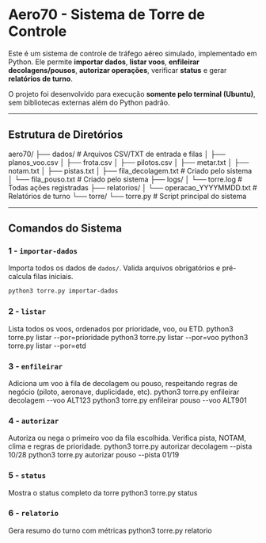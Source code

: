# Aero70 - Sistema de Torre de Controle

Este é um sistema de controle de tráfego aéreo simulado, implementado em Python. Ele permite **importar dados**, **listar voos**, **enfileirar decolagens/pousos**, **autorizar operações**, verificar **status** e gerar **relatórios de turno**.  

O projeto foi desenvolvido para execução **somente pelo terminal (Ubuntu)**, sem bibliotecas externas além do Python padrão.

---

## Estrutura de Diretórios

aero70/
├── dados/ # Arquivos CSV/TXT de entrada e filas
│ ├── planos_voo.csv
│ ├── frota.csv
│ ├── pilotos.csv
│ ├── metar.txt
│ ├── notam.txt
│ ├── pistas.txt
│ ├── fila_decolagem.txt # Criado pelo sistema
│ └── fila_pouso.txt # Criado pelo sistema
├── logs/
│ └── torre.log # Todas ações registradas
├── relatorios/
│ └── operacao_YYYYMMDD.txt # Relatórios de turno
└── torre/
└── torre.py # Script principal do sistema


---
## Comandos do Sistema

### 1 - `importar-dados`
Importa todos os dados de `dados/`. Valida arquivos obrigatórios e pré-calcula filas iniciais.
```bash
python3 torre.py importar-dados
```

### 2 - `listar`
Lista todos os voos, ordenados por prioridade, voo, ou ETD.
python3 torre.py listar --por=prioridade
python3 torre.py listar --por=voo
python3 torre.py listar --por=etd

### 3 - `enfileirar`
Adiciona um voo à fila de decolagem ou pouso, respeitando regras de negócio (piloto, aeronave, duplicidade, etc).
python3 torre.py enfileirar decolagem --voo ALT123
python3 torre.py enfileirar pouso --voo ALT901

### 4 - `autorizar`
Autoriza ou nega o primeiro voo da fila escolhida. Verifica pista, NOTAM, clima e regras de prioridade.
python3 torre.py autorizar decolagem --pista 10/28
python3 torre.py autorizar pouso --pista 01/19

### 5 - `status`
Mostra o status completo da torre
python3 torre.py status

### 6 - `relatorio`
Gera resumo do turno com métricas
python3 torre.py relatorio










